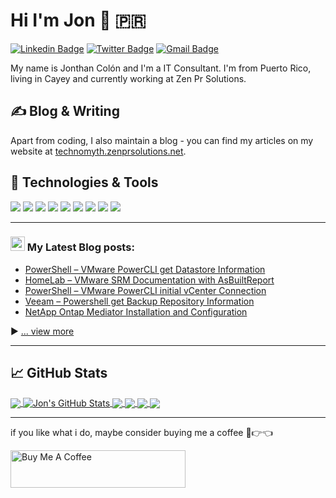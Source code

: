
# Hi I'm Jon 👋 🇵🇷
[![Linkedin Badge](https://img.shields.io/badge/-jcolonfzenpr-blue?style=flat&logo=Linkedin&logoColor=white&link=https://www.linkedin.com/in/jcolonfzenpr/)](https://www.linkedin.com/in/jcolonfzenpr/)
      [![Twitter Badge](https://img.shields.io/badge/-@jcolonfzenpr-1ca0f1?style=flat&labelColor=1ca0f1&logo=twitter&logoColor=white&link=https://twitter.com/jcolonfzenpr)](https://twitter.com/jcolonfzenpr)
      [![Gmail Badge](https://img.shields.io/badge/-jcolonfzenpr-c14438?style=flat&logo=Gmail&logoColor=white&link=mailto:jessicalim813@gmail.com)](mailto:jcolonf@zenprsolutions.com)

My name is Jonthan Colón and I'm a IT Consultant. I'm from Puerto Rico, living in Cayey and currently working at Zen Pr Solutions.


## &#x270d; Blog & Writing

Apart from coding, I also maintain a blog - you can find my articles on my website at [technomyth.zenprsolutions.net](https://technomyth.zenprsolutions.net/).

## 🔧 Technologies & Tools
![](https://img.shields.io/badge/OS-Linux-informational?style=flat&logo=linux&logoColor=white&color=blue)
![](https://img.shields.io/badge/Editor-Vscode-informational?style=flat&logo=visualstudiocode&logoColor=white&color=blue)
![](https://img.shields.io/badge/Code-Powershell-informational?style=flat&logo=powershell&logoColor=white&color=blue)
![](https://img.shields.io/badge/Code-Python-informational?style=flat&logo=python&logoColor=white&color=blue)
![](https://img.shields.io/badge/Code-Golang-informational?style=flat&logo=go&logoColor=white&color=blue)
![](https://img.shields.io/badge/Code-Ansible-informational?style=flat&logo=ansible&logoColor=white&color=blue)
![](https://img.shields.io/badge/Shell-Bash-informational?style=flat&logo=gnu-bash&logoColor=white&color=blue)
![](https://img.shields.io/badge/Cloud-Azure-informational?style=flat&logo=microsoftazure&logoColor=white&color=blue)
![](https://img.shields.io/badge/Cloud-AWS-informational?style=flat&logo=amazonaws&logoColor=white&color=blue)

---

### <img src = "https://media1.giphy.com/media/JZ40cnfnN11KycrvMF/giphy.gif?cid=ecf05e47a0n3gi1bfqntqmob8g9aid1oyj2wr3ds3mg700bl&rid=giphy.gif" width = 23px> My Latest Blog posts:
<!-- BLOG-POST-LIST:START -->
- [PowerShell – VMware PowerCLI get Datastore Information](https://technomyth.zenprsolutions.net/2021/12/18/powershell-vmware-powercli-get-datastore-information/)
- [HomeLab – VMware SRM Documentation with AsBuiltReport](https://technomyth.zenprsolutions.net/2021/11/25/vmware-srm-documentation-asbuiltreport/)
- [PowerShell – VMware PowerCLI initial vCenter Connection](https://technomyth.zenprsolutions.net/2021/11/10/vmware-powercli-vcenter-connection/)
- [Veeam – Powershell get Backup Repository Information](https://technomyth.zenprsolutions.net/2021/08/15/veeam-powershell-get-backup-repository-information/)
- [NetApp Ontap Mediator Installation and Configuration](https://technomyth.zenprsolutions.net/2021/07/11/netapp-ontap-mediator-installation-and-setup/)
<!-- BLOG-POST-LIST:END -->

▶ [... view more](https://technomyth.zenprsolutions.net/)

---

## &#x1f4c8; GitHub Stats

<a href="https://github.com/rebelinux/rebelinux">
  <img align="center" src="https://github-readme-stats.vercel.app/api/top-langs/?username=rebelinux&hide=java,html,tex&title_color=ffffff&text_color=c9cacc&icon_color=2bbc8a&bg_color=1d1f21&langs_count=3" />
</a>
<a href="https://github.com/rebelinux/rebelinux">
  <img align="center" src="https://github-readme-stats.vercel.app/api?username=rebelinux&show_icons=true&line_height=27&count_private=true&theme=radical" alt="Jon's GitHub Stats" />
</a>

<a href="https://github.com/rebelinux/AsBuiltReport.Microsoft.AD">
  <img align="center" src="https://github-readme-stats.vercel.app/api/pin/?username=rebelinux&repo=AsBuiltReport.Microsoft.AD&theme=radical" />
</a>  
<a href="https://github.com/rebelinux/AsBuiltReport.Veeam.VBR">
  <img align="center" src="https://github-readme-stats.vercel.app/api/pin/?username=rebelinux&repo=AsBuiltReport.Veeam.VBR&theme=radical" />
</a>
<a href="https://github.com/rebelinux/AsBuiltReport.VMware.SRM">
  <img align="center" src="https://github-readme-stats.vercel.app/api/pin/?username=rebelinux&repo=AsBuiltReport.VMware.SRM&theme=radical" />
</a>
<a href="https://github.com/rebelinux/AsBuiltReport.NetApp.ONTAP">
  <img align="center" src="https://github-readme-stats.vercel.app/api/pin/?username=rebelinux&repo=AsBuiltReport.NetApp.ONTAP&theme=radical" />
</a>

<!-- links to social media icons -->

<!-- icons with padding -->

[1.1]: http://i.imgur.com/tXSoThF.png (twitter icon with padding)
[2.1]: http://i.imgur.com/0o48UoR.png (github icon with padding)

<!-- icons without padding -->

[1.2]: http://i.imgur.com/wWzX9uB.png (twitter icon without padding)
[2.2]: http://i.imgur.com/9I6NRUm.png (github icon without padding)
[3.2]: https://raw.githubusercontent.com/MartinHeinz/MartinHeinz/master/linkedin-3-16.png (LinkedIn icon without padding)


<!-- links to your social media accounts -->

[1]: https://twitter.com/jcolonfzenpr
[2]: https://github.com/rebeloinux
[3]: https://www.linkedin.com/in/jcolonfzenpr

---
if you like what i do, maybe consider buying me a coffee 🥺👉👈

<a href="https://buymeacoffee.com/technomyth" target="_blank"><img src="https://cdn.buymeacoffee.com/buttons/v2/default-blue.png" alt="Buy Me A Coffee" width="280" height="60" ></a>
